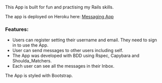 This App is built for fun and practising my Rails skills.

The app is deployed on Heroku here: [Messaging App]()   

### Features:   

- Users can register setting their username and email. They need to sign in to use the App.  
- User can send messages to other users including self. 
- The App was developed with BDD using Rspec, Capybara and Shoulda_Matchers.  
- Each user can see all the messages in their Inbox.  

The App is styled with Bootstrap.
